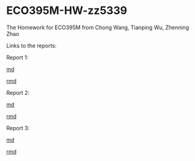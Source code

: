 # ECO395M-HW-zz5339
The Homework for ECO395M from Chong Wang, Tianping Wu, Zhenning Zhao

Links to the reports:

Report 1:

[md](https://github.com/znzhao/ECO395M-HW-zz5339/blob/master/HW1/Report/Exercise_1_Report.md)

[rmd](https://github.com/znzhao/ECO395M-HW-zz5339/blob/master/HW1/Report/Exercise_1_Report.rmd)


Report 2:

[md](https://github.com/znzhao/ECO395M-HW-zz5339/blob/master/HW2/report/Exercise_2_report.md)

[rmd](https://github.com/znzhao/ECO395M-HW-zz5339/blob/master/HW2/report/Exercise_2_report.rmd)


Report 3:

[md](https://github.com/znzhao/ECO395M-HW-zz5339/blob/master/HW3/report/Exercise_3_report.md)

[rmd](https://github.com/znzhao/ECO395M-HW-zz5339/blob/master/HW3/report/Exercise_3_report.rmd)


